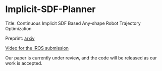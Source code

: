 # Implicit-SDF-Planner
Title: Continuous Implicit SDF Based Any-shape Robot Trajectory Optimization

Preprint: [arxiv](https://arxiv.org/abs/2303.01330)

[Video for the IROS submission](https://drive.google.com/file/d/1-QQZILtCd5WudsjGIY2Y1KUItSsiGuco/view)


Our paper is currently under review, and the code will be released as our work is accepted.
